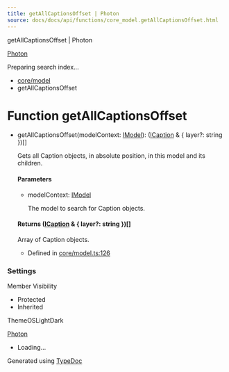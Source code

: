 ```yaml
---
title: getAllCaptionsOffset | Photon
source: docs/docs/api/functions/core_model.getAllCaptionsOffset.html
---
```


getAllCaptionsOffset | Photon

[Photon](../index.html)




Preparing search index...

* [core/model](../modules/core_model.html)
* getAllCaptionsOffset

# Function getAllCaptionsOffset

* getAllCaptionsOffset(modelContext: [IModel](../interfaces/core_schema.IModel.html)): ([ICaption](../interfaces/core_schema.ICaption.html) & { layer?: string })[]

  Gets all Caption objects, in absolute position, in this model and its children.

  #### Parameters

  + modelContext: [IModel](../interfaces/core_schema.IModel.html)

    The model to search for Caption objects.

  #### Returns ([ICaption](../interfaces/core_schema.ICaption.html) & { layer?: string })[]

  Array of Caption objects.

  + Defined in [core/model.ts:126](https://github.com/mwhite454/photon/blob/main/packages/photon/src/core/model.ts#L126)

### Settings

Member Visibility

* Protected
* Inherited

ThemeOSLightDark

[Photon](../index.html)

* Loading...

Generated using [TypeDoc](https://typedoc.org/)
